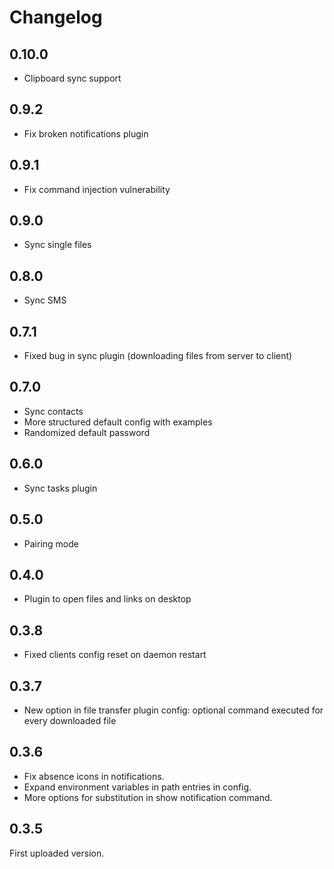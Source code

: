 # Changelog

## 0.10.0

* Clipboard sync support

## 0.9.2

* Fix broken notifications plugin

## 0.9.1

* Fix command injection vulnerability

## 0.9.0

* Sync single files

## 0.8.0

* Sync SMS

## 0.7.1

* Fixed bug in sync plugin (downloading files from server to client)

## 0.7.0

* Sync contacts
* More structured default config with examples
* Randomized default password

## 0.6.0

* Sync tasks plugin

## 0.5.0

* Pairing mode

## 0.4.0

* Plugin to open files and links on desktop

## 0.3.8

* Fixed clients config reset on daemon restart 

## 0.3.7

* New option in file transfer plugin config: optional command executed for every downloaded file 

## 0.3.6

* Fix absence icons in notifications.
* Expand environment variables in path entries in config.
* More options for substitution in show notification command.

## 0.3.5

First uploaded version.
